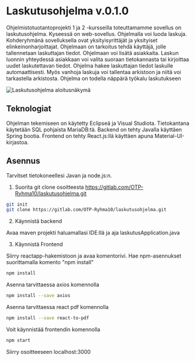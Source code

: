 # Laskutusohjelma v.0.1.0

Ohjelmistotuotantoprojekti 1 ja 2 -kursseilla toteuttamamme sovellus on laskutusohjelma. 
Kyseessä on web-sovellus. Ohjelmalla voi luoda laskuja. Kohderyhmänä sovelluksella ovat yksityisyrittäjät ja yksityiset elinkeinonharjoittajat.
Ohjelmaan on tarkoitus tehdä käyttäjä, jolle tallennetaan laskuttajan tiedot. 
Ohjelmaan voi lisätä asiakkaita. Laskun luonnin yhteydessä asiakkaan voi valita suoraan tietokannasta tai kirjoittaa uudet laskutettavan tiedot. 
Ohjelma hakee laskuttajan tiedot laskulle automaattisesti. Myös vanhoja laskuja voi tallentaa arkistoon ja niitä voi tarkastella arkistosta. 
Ohjelma on todella näppärä työkalu laskutukseen

![Laskutusohjelma aloitusnäkymä](/img/dashboard.jpg)

## Teknologiat

Ohjelman tekemiseen on käytetty Eclipseä ja Visual Studiota.
Tietokantana käytetään SQL pohjaista MariaDB:tä.
Backend on tehty Javalla käyttäen Spring bootia.
Frontend on tehty React.js:llä käyttäen apuna Material-UI-kirjastoa.

## Asennus
Tarvitset tietokoneellesi Javan ja node.js:n.

1. Suorita git clone osoitteesta https://gitlab.com/OTP-Ryhma10/laskutusohjelma.git

```bash
git init
git clone https://gitlab.com/OTP-Ryhma10/laskutusohjelma.git
```

2. Käynnistä backend

Avaa maven projekti haluamallasi IDE:llä ja aja laskutusApplication.java

3. Käynnistä Frontend

Siirry reactapp-hakemistoon ja avaa komentorivi.
Hae npm-asennukset suorittamalla komento "npm install"
```bash
npm install
```
Asenna tarvittaessa axios komennolla 
```bash
npm install --save axios
```

Asenna tarvittaessa react pdf komennolla 
```bash
npm install --save react-to-pdf
```
Voit käynnistää frontendin komennolla 
```bash
npm start
```

Siirry osoitteeseen localhost:3000

